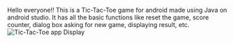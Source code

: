 Hello everyone!!
This is a Tic-Tac-Toe game for android made using Java on android studio. It has all the basic functions like reset the game, score counter, dialog box asking for new game, displaying result, etc.
![Tic-Tac-Toe app Display](https://drive.google.com/file/d/1a0QFb0gPo99dXAaCoAwymZpORuj2O_R7/view?usp=sharing)
